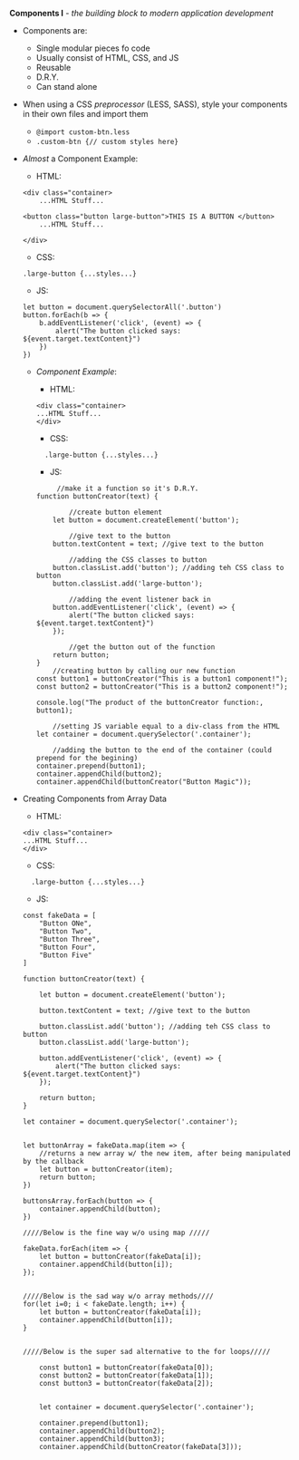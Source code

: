 **Components I** - _the building block to modern application development_

- Components are:
  - Single modular pieces fo code
  - Usually consist of HTML, CSS, and JS
  - Reusable
  - D.R.Y.
  - Can stand alone

- When using a CSS *preprocessor* (LESS, SASS),  style your components in their own files and import them
    - ```@import custom-btn.less```
    - ```.custom-btn {// custom styles here}```

- _Almost_ a Component Example:

  - HTML:

  ```
  <div class="container>
      ...HTML Stuff...

  <button class="button large-button">THIS IS A BUTTON </button>
      ...HTML Stuff...

  </div>
  ```

  - CSS:

  ```
  .large-button {...styles...}
  ```

  - JS:

  ```
  let button = document.querySelectorAll('.button')
  button.forEach(b => {
      b.addEventListener('click', (event) => {
          alert("The button clicked says: ${event.target.textContent}")
      })
  })

  ```

  - *Component Example*:

    - HTML:

    ```
    <div class="container>
    ...HTML Stuff...
    </div>
    ```

    - CSS:

    ```
      .large-button {...styles...}
    ```

    - JS:

    ```
         //make it a function so it's D.R.Y.
    function buttonCreator(text) {

            //create button element
        let button = document.createElement('button'); 

            //give text to the button
        button.textContent = text; //give text to the button

            //adding the CSS classes to button
        button.classList.add('button'); //adding teh CSS class to button
        button.classList.add('large-button');

            //adding the event listener back in
        button.addEventListener('click', (event) => {
            alert("The button clicked says: ${event.target.textContent}")
        });

            //get the button out of the function
        return button;
    }
        //creating button by calling our new function
    const button1 = buttonCreator("This is a button1 component!");
    const button2 = buttonCreator("This is a button2 component!");

    console.log("The product of the buttonCreator function:, button1);

        //setting JS variable equal to a div-class from the HTML
    let container = document.querySelector('.container');

        //adding the button to the end of the container (could prepend for the begining)
    container.prepend(button1);
    container.appendChild(button2);
    container.appendChild(buttonCreator("Button Magic"));
    ```

- Creating Components from Array Data
 
    - HTML:

    ```
    <div class="container>
    ...HTML Stuff...
    </div>
    ```

    - CSS:

    ```
      .large-button {...styles...}
    ```

    - JS:

    ```
    const fakeData = [
        "Button ONe",
        "Button Two",
        "Button Three",
        "Button Four",
        "Button Five"
    ]

    function buttonCreator(text) {

        let button = document.createElement('button'); 

        button.textContent = text; //give text to the button

        button.classList.add('button'); //adding teh CSS class to button
        button.classList.add('large-button');

        button.addEventListener('click', (event) => {
            alert("The button clicked says: ${event.target.textContent}")
        });

        return button;
    }

    let container = document.querySelector('.container');

    
    let buttonArray = fakeData.map(item => {
        //returns a new array w/ the new item, after being manipulated by the callback
        let button = buttonCreator(item);
        return button;
    })

    buttonsArray.forEach(button => {
        container.appendChild(button);
    })

    /////Below is the fine way w/o using map /////

    fakeData.forEach(item => {
        let button = buttonCreator(fakeData[i]);
        container.appendChild(button[i]);
    });


    /////Below is the sad way w/o array methods////
    for(let i=0; i < fakeDate.length; i++) {
        let button = buttonCreator(fakeData[i]);
        container.appendChild(button[i]);
    }


    /////Below is the super sad alternative to the for loops/////

        const button1 = buttonCreator(fakeData[0]);
        const button2 = buttonCreator(fakeData[1]);
        const button3 = buttonCreator(fakeData[2]);


        let container = document.querySelector('.container');

        container.prepend(button1);
        container.appendChild(button2);
        container.appendChild(button3);
        container.appendChild(buttonCreator(fakeData[3]));
    ```